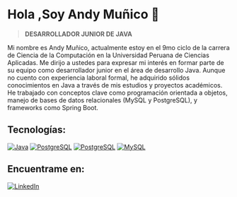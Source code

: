 # Hola ,Soy Andy Muñico 👋
> **DESARROLLADOR JUNIOR DE JAVA**

Mi nombre es Andy Muñico, actualmente estoy en el 9mo ciclo de la carrera de Ciencia de la Computación en la Universidad Peruana de Ciencias Aplicadas. Me dirijo a ustedes para expresar mi interés en formar parte de su equipo como desarrollador junior en el área de desarrollo Java.
Aunque no cuento con experiencia laboral formal, he adquirido sólidos conocimientos en Java a través de mis estudios y proyectos académicos. He trabajado con conceptos clave como programación orientada a objetos, manejo de bases de datos relacionales (MySQL y PostgreSQL), y frameworks como Spring Boot.

## Tecnologías:
[![  Java ]( https://img.shields.io/badge/logo-java-blue?logo=java )]()
[![ PostgreSQL ]( https://img.shields.io/badge/logo-postgresql-blue?logo=postgresql )]()
[![ PostgreSQL ]( https://img.shields.io/badge/logo-spring%20boot-brightgreen?logo=springboot )]()
[![MySQL](https://img.shields.io/badge/MySQL-4479A1?style=for-the-badge&logo=mysql&logoColor=white&labelColor=101010)]()

## Encuentrame en:

[![LinkedIn](https://img.shields.io/badge/LinkedIn-Andy_Muñico-0077B5?style=for-the-badge&logo=linkedin&logoColor=white&labelColor=101010)](https://www.linkedin.com/in/andy-muñico-soto/)
<!--
**andyjohan0/andyjohan0** is a ✨ _special_ ✨ repository because its `README.md` (this file) appears on your GitHub profile.

Here are some ideas to get you started:

- 🔭 I’m currently working on ...
- 🌱 I’m currently learning ...
- 👯 I’m looking to collaborate on ...
- 🤔 I’m looking for help with ...
- 💬 Ask me about ...
- 📫 How to reach me: ...
- 😄 Pronouns: ...
- ⚡ Fun fact: ...
-->
